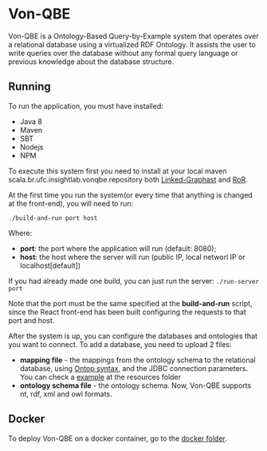 # Von-QBE

Von-QBE is a Ontology-Based Query-by-Example system that operates over a relational database using a virtualized RDF Ontology. It assists the user to write queries over the database without any formal query language or previous knowledge about the database structure.

## Running

To run the application, you must have installed:

* Java 8
* Maven
* SBT
* Nodejs
* NPM

To execute this system first you need to install at your local maven scala.br.ufc.insightlab.vonqbe.repository both [Linked-Graphast](https://github.com/InsightLab/linked-graphast) and [RoR](https://github.com/InsightLab/rdf-over-rdbms).

At the first time you run the system(or every time that anything is changed at the front-end), you will need to run:

`./build-and-run port host`

Where:

* **port**: the port where the application will run (default: 8080);
* **host**: the host where the server will run (public IP, local networl IP or localhost[default])

If you had already made one build, you can just run the server:
`./run-server port`

Note that the port must be the same specified at the **build-and-run** script, since the React front-end has been built configuring the requests to that port and host.

After the system is up, you can configure the databases and ontologies that you want to connect. To add a database, you need to upload 2 files:

* **mapping file** - the mappings from the ontology schema to the relational database, using [Ontop syntax](https://github.com/ontop/ontop/wiki/ontopOBDAModel), and the JDBC connection parameters. You can check a [example](https://github.com/InsightLab/von-qbe/blob/develop/src/main/resources/mapping.odba) at the resources folder
* **ontology schema file** - the ontology schema. Now, Von-QBE supports nt, rdf, xml and owl formats.

## Docker
To deploy Von-QBE on a docker container, go to the [docker folder](https://github.com/InsightLab/von-qbe/tree/develop/docker).
